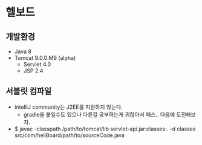 # 헬보드
## 개발환경
* Java 8
* Tomcat 9.0.0.M9 (alpha)
	* Servlet 4.0
	* JSP 2.4

## 서블릿 컴파일
* intelliJ community는 J2EE를 지원하지 않는다.
	* gradle을 붙일수도 있으나 다른걸 공부하는게 귀찮아서 패스.. 다음에 도전해보자.
* $ javac -classpath /path/to/tomcat/lib servlet-api.jar:classes:. -d classes src/com/hellBoard/path/to/sourceCode.java
